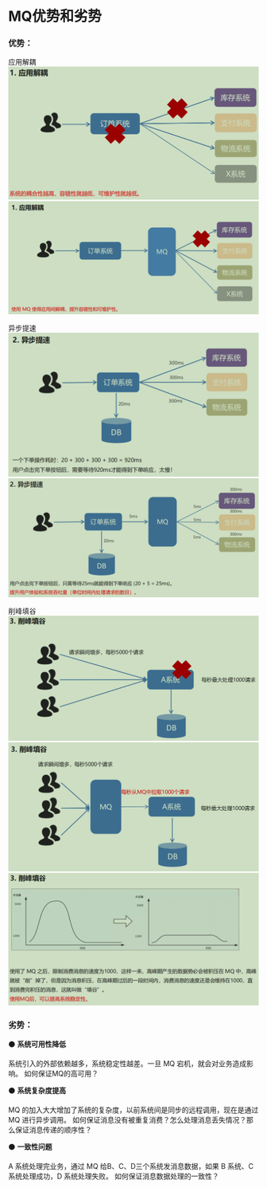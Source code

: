 # MQ优势和劣势

### 优势：

应用解耦
![](images/mq-advantage-03.png)
![](images/mq-advantage-02.png)

异步提速
![](images/mq-advantage-04.png)
![](images/mq-advantage-01.png)

削峰填谷
![](images/mq-advantage-05.png)
![](images/mq-advantage-06.png)
![](images/mq-advantage-07.png)

### 劣势：

⚫ **系统可用性降低**

系统引入的外部依赖越多，系统稳定性越差。一旦 MQ 宕机，就会对业务造成影响。
如何保证MQ的高可用？

⚫ **系统复杂度提高**

MQ 的加入大大增加了系统的复杂度，以前系统间是同步的远程调用，现在是通过 MQ 进行异步调用。
如何保证消息没有被重复消费？怎么处理消息丢失情况？那么保证消息传递的顺序性？

⚫ **一致性问题**

A 系统处理完业务，通过 MQ 给B、C、D三个系统发消息数据，如果 B 系统、C 系统处理成功，D 系统处理失败。
如何保证消息数据处理的一致性？

